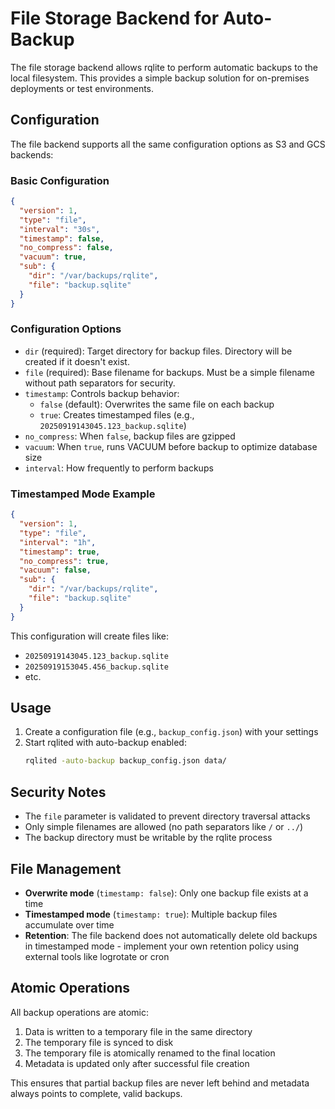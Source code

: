 # File Storage Backend for Auto-Backup

The file storage backend allows rqlite to perform automatic backups to the local filesystem. This provides a simple backup solution for on-premises deployments or test environments.

## Configuration

The file backend supports all the same configuration options as S3 and GCS backends:

### Basic Configuration

```json
{
  "version": 1,
  "type": "file",
  "interval": "30s",
  "timestamp": false,
  "no_compress": false,
  "vacuum": true,
  "sub": {
    "dir": "/var/backups/rqlite",
    "file": "backup.sqlite"
  }
}
```

### Configuration Options

- `dir` (required): Target directory for backup files. Directory will be created if it doesn't exist.
- `file` (required): Base filename for backups. Must be a simple filename without path separators for security.
- `timestamp`: Controls backup behavior:
  - `false` (default): Overwrites the same file on each backup
  - `true`: Creates timestamped files (e.g., `20250919143045.123_backup.sqlite`)
- `no_compress`: When `false`, backup files are gzipped
- `vacuum`: When `true`, runs VACUUM before backup to optimize database size
- `interval`: How frequently to perform backups

### Timestamped Mode Example

```json
{
  "version": 1,
  "type": "file",
  "interval": "1h",
  "timestamp": true,
  "no_compress": true,
  "vacuum": false,
  "sub": {
    "dir": "/var/backups/rqlite",
    "file": "backup.sqlite"
  }
}
```

This configuration will create files like:
- `20250919143045.123_backup.sqlite`
- `20250919153045.456_backup.sqlite`
- etc.

## Usage

1. Create a configuration file (e.g., `backup_config.json`) with your settings
2. Start rqlited with auto-backup enabled:
   ```bash
   rqlited -auto-backup backup_config.json data/
   ```

## Security Notes

- The `file` parameter is validated to prevent directory traversal attacks
- Only simple filenames are allowed (no path separators like `/` or `../`)
- The backup directory must be writable by the rqlite process

## File Management

- **Overwrite mode** (`timestamp: false`): Only one backup file exists at a time
- **Timestamped mode** (`timestamp: true`): Multiple backup files accumulate over time
- **Retention**: The file backend does not automatically delete old backups in timestamped mode - implement your own retention policy using external tools like logrotate or cron

## Atomic Operations

All backup operations are atomic:
1. Data is written to a temporary file in the same directory
2. The temporary file is synced to disk
3. The temporary file is atomically renamed to the final location
4. Metadata is updated only after successful file creation

This ensures that partial backup files are never left behind and metadata always points to complete, valid backups.